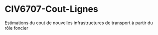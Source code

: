# CIV6707-Cout-Lignes
Estimations du cout de nouvelles infrastructures de transport à partir du rôle foncier 
